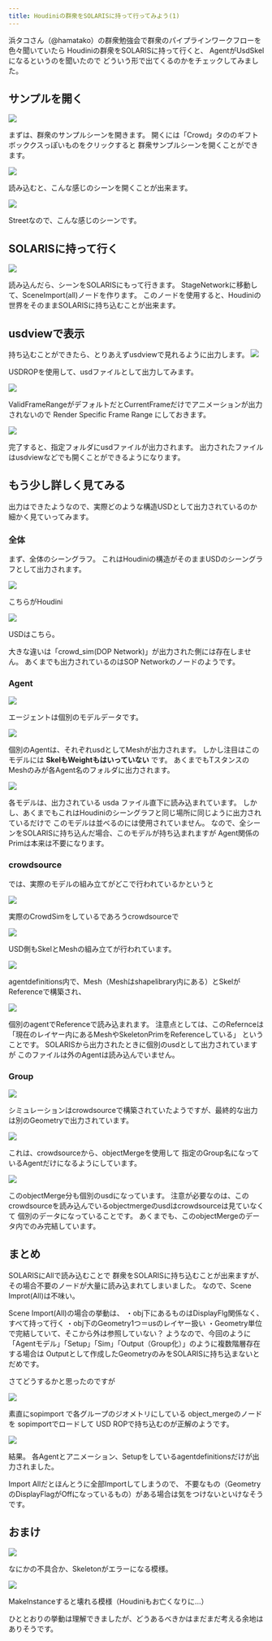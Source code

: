 ```yaml
---
title: Houdiniの群衆をSOLARISに持って行ってみよう(1)
---
```


浜タコさん（@hamatako）の群衆勉強会で群衆のパイプラインワークフローを色々聞いていたら
Houdiniの群衆をSOLARISに持って行くと、
AgentがUsdSkelになるというのを聞いたので
どういう形で出てくるのかをチェックしてみました。

## サンプルを開く

![](https://gyazo.com/c21bb05d6fe5ffe936d9aa15fb86e8d8.png)

まずは、群衆のサンプルシーンを開きます。
開くには「Crowd」タののギフトボッククスっぽいものをクリックすると
群衆サンプルシーンを開くことができます。

![](https://gyazo.com/81208ab88b2b8fe5de5ca0b47975f9d6.png)

読み込むと、こんな感じのシーンを開くことが出来ます。

![](https://gyazo.com/8dd6607c3b22e600d75c93e52d7be62d.png)

Streetなので、こんな感じのシーンです。

## SOLARISに持って行く

![](https://gyazo.com/cd964b08f3676bc6aaecca82eeff6aea.png)

読み込んだら、シーンをSOLARISにもって行きます。
StageNetworkに移動して、SceneImport(all)ノードを作ります。
このノードを使用すると、Houdiniの世界をそのままSOLARISに持ち込むことが出来ます。

## usdviewで表示

持ち込むことができたら、とりあえずusdviewで見れるように出力します。
![](https://gyazo.com/9ecb724ec6995f61f837133e735e7993.png)

USDROPを使用して、usdファイルとして出力してみます。

![](https://gyazo.com/dbbe29718fe122a4dcf3d8e73944e26a.png)

ValidFrameRangeがデフォルトだとCurrentFrameだけでアニメーションが出力されないので
Render Specific Frame Range にしておきます。

![](https://gyazo.com/7c5ae4719fca6d7a02e584616be0a0ec.png)

完了すると、指定フォルダにusdファイルが出力されます。
出力されたファイルはusdviewなどでも開くことができるようになります。

## もう少し詳しく見てみる

出力はできたようなので、実際どのような構造USDとして出力されているのか細かく見ていってみます。

### 全体

まず、全体のシーングラフ。
これはHoudiniの構造がそのままUSDのシーングラフとして出力されます。

![](https://gyazo.com/cbef024cd72e8fdc049b1167efd6f676.png)

こちらがHoudini

![](https://gyazo.com/e2f2bd7c37018123f7451adc09a6c27b.png)

USDはこちら。

大きな違いは「crowd_sim(DOP Network)」が出力された側には存在しません。
あくまでも出力されているのはSOP Networkのノードのようです。

### Agent

![](https://gyazo.com/2c02014d098384bb3434fcd2eb5dc0c0.png)

エージェントは個別のモデルデータです。

![](https://gyazo.com/a4baddd171daddf0d604cb254e1c1a5d.png)

個別のAgentは、それぞれusdとしてMeshが出力されます。
しかし注目はこのモデルには **SkelもWeightもはいっていない** です。
あくまでもTスタンスのMeshのみが各Agent名のフォルダに出力されます。

![](https://gyazo.com/f53eff552a7f0b8bc1b2cffe85ef3935.png)

各モデルは、出力されている usda ファイル直下に読み込まれています。
しかし、あくまでもこれはHoudiniのシーングラフと同じ場所に同じように出力されているだけで
このモデルは並べるのには使用されていません。
なので、全シーンをSOLARISに持ち込んだ場合、このモデルが持ち込まれますが
Agent関係のPrimは本来は不要になります。

### crowdsource

では、実際のモデルの組み立てがどこで行われているかというと

![](https://gyazo.com/56cb81572ed1b4f37359af5f5736cc6a.png)

実際のCrowdSimをしているであろうcrowdsourceで

![](https://gyazo.com/92c7a0ae9e305cb0112220a7a680b78d.png)

USD側もSkelとMeshの組み立てが行われています。

![](https://gyazo.com/737dff65a6dfdb86f7459833d7d59afc.png)

agentdefinitions内で、Mesh（Meshはshapelibrary内にある）とSkelがReferenceで構築され、

![](https://gyazo.com/c2b6f6c4df40241d504ecf0b2e6f8cac.png)

個別のagentでReferenceで読み込まれます。
注意点としては、このRefernceは「現在のレイヤー内にあるMeshやSkeletonPrimをReferenceしている」
ということです。
SOLARISから出力されたときに個別のusdとして出力されていますが
このファイルは外のAgentは読み込んでいません。

### Group

![](https://gyazo.com/92c79c31843083fc64ea42ed1ea8161e.png)

シミュレーションはcrowdsourceで構築されていたようですが、最終的な出力は別のGeometryで出力されています。

![](https://gyazo.com/d3151c4651778e4ab66a4e30151e9f5e.png)

これは、crowdsourceから、objectMergeを使用して
指定のGroup名になっているAgentだけになるようにしています。

![](https://gyazo.com/4794e7cb23b727f16682d7f527a87160.png)

このobjectMerge分も個別のusdになっています。
注意が必要なのは、このcrowdsourceを読み込んでいるobjectmergeのusdはcrowdsourceは見ていなくて
個別のデータになっていることです。
あくまでも、このobjectMergeのデータ内でのみ完結しています。

## まとめ

SOLARISにAllで読み込むことで
群衆をSOLARISに持ち込むことが出来ますが、その場合不要のノードが大量に読み込まれてしまいました。
なので、Scene Improt(All)は不味い。

Scene Import(All)の場合の挙動は、
・obj下にあるものはDisplayFlg関係なく、すべて持って行く
・obj下のGeometry1つ＝usのレイヤー扱い
・Geometry単位で完結していて、そこから外は参照していない？
ようなので、今回のように「Agentモデル」「Setup」「Sim」「Output（Group化）」のように複数階層存在する場合は
Outputとして作成したGeometryのみをSOLARISに持ち込まないとだめです。

さてどうするかと思ったのですが

![](https://gyazo.com/45fec36eac893ebf798fe2d251648d2d.png)

素直にsopimport で各グループのジオメトリにしている object_mergeのノードを sopimportでロードして
USD ROPで持ち込むのが正解のようです。

![](https://gyazo.com/a8c710f46bb790377309e61de2219b93.png)

結果。
各Agentとアニメーション、Setupをしているagentdefinitionsだけが出力されました。

Import Allだとほんとうに全部Importしてしまうので、
不要なもの（GeometryのDisplayFlagがOffになっているもの）がある場合は気をつけないといけなそうです。

## おまけ

![](https://gyazo.com/7e1a4eefe24244fe711c4579853bdc12.png)

なにかの不具合か、Skeletonがエラーになる模様。

![](https://gyazo.com/a7dd848f74b109706453b6ad980c785a.png)

MakeInstanceすると壊れる模様（Houdiniもお亡くなりに...）

ひととおりの挙動は理解できましたが、どうあるべきかはまだまだ考える余地はありそうです。


